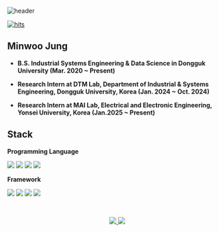 ![header](https://capsule-render.vercel.app/api?type=Waving&section=header&height=300&text=Hello&desc=This%20is%20Minwoo's%20Github%20!&fontAlignY=35&fontAlign=50&color=gradient&fontSize=100&fontColor=ffffff)

[![hits](https://myhits.vercel.app/api/hit/https%3A%2F%2Fgithub.com%2Fmwj0528?color=blue&label=hits&size=small)](https://myhits.vercel.app)

## Minwoo Jung
- **B.S. Industrial Systems Engineering & Data Science in Dongguk University (Mar. 2020 ~ Present)**

- **Research Intern at DTM Lab, Department of Industrial & Systems Engineering, Dongguk University, Korea (Jan. 2024 ~ Oct. 2024)**

- **Research Intern at MAI Lab, Electrical and Electronic Engineering, Yonsei University, Korea (Jan.2025 ~ Present)**


## Stack
**Programming Language**
  
<img src="https://img.shields.io/badge/Python-3776AB?style=for-the-badge&logo=Python&logoColor=white"> <img src="https://img.shields.io/badge/R-276DC3?style=for-the-badge&logo=R&logoColor=white"> <img src="https://img.shields.io/badge/C-A8B9CC?style=for-the-badge&logo=C&logoColor=white"> <img src="https://img.shields.io/badge/SQLite-003B57?style=for-the-badge&logo=SQLite&logoColor=white">

**Framework**
  
 <img src="https://img.shields.io/badge/NumPy-013243?style=for-the-badge&logo=NumPy&logoColor=white"> <img src="https://img.shields.io/badge/Pandas-150458?style=for-the-badge&logo=pandas&logoColor=white">   <img src="https://img.shields.io/badge/PyTorch-EE4C2C?style=for-the-badge&logo=PyTorch&logoColor=white"> <img src="https://img.shields.io/badge/Tensorflow-FF6F00?style=for-the-badge&logo=TensorFlow&logoColor=white">

</br>

<p align="center">
  <a href="https://github.com/anuraghazra/github-readme-stats">
    <img src="https://github-readme-stats.vercel.app/api/top-langs?username=augustinLib&layout=compact&langs_count=10&bg_color=45,C33764,1D2671&title_color=ffffff&text_color=ffffff&hide_border=False" />
  </a>
  <a href="https://solved.ac/mwj0528">
    <img src="http://mazassumnida.wtf/api/v2/generate_badge?boj=mwj0528" />
  </a>
</p>
